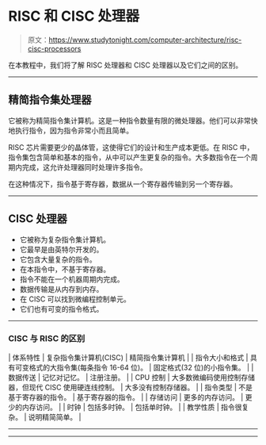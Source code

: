 # RISC 和 CISC 处理器

> 原文：<https://www.studytonight.com/computer-architecture/risc-cisc-processors>

在本教程中，我们将了解 RISC 处理器和 CISC 处理器以及它们之间的区别。

* * *

## 精简指令集处理器

它被称为精简指令集计算机。这是一种指令数量有限的微处理器。他们可以非常快地执行指令，因为指令非常小而且简单。

RISC 芯片需要更少的晶体管，这使得它们的设计和生产成本更低。在 RISC 中，指令集包含简单和基本的指令，从中可以产生更复杂的指令。大多数指令在一个周期内完成，这允许处理器同时处理许多指令。

在这种情况下，指令基于寄存器，数据从一个寄存器传输到另一个寄存器。

* * *

## CISC 处理器

*   它被称为复杂指令集计算机。
*   它最早是由英特尔开发的。
*   它包含大量复杂的指令。
*   在本指令中，不基于寄存器。
*   指令不能在一个机器周期内完成。
*   数据传输是从内存到内存。
*   在 CISC 可以找到微编程控制单元。
*   它们也有可变的指令格式。

* * *

### CISC 与 RISC 的区别

| 体系特性 | 复杂指令集计算机(CISC) | 精简指令集计算机 |
| 指令大小和格式 | 具有可变格式的大指令集(每条指令 16-64 位)。 | 固定格式(32 位)的小指令集。 |
| 数据传送 | 记忆对记忆。 | 注册注册。 |
| CPU 控制 | 大多数微编码使用控制存储器，但现代 CISC 使用硬连线控制。 | 大多没有控制存储器。 |
| 指令类型 | 不是基于寄存器的指令。 | 基于寄存器的指令。 |
| 存储访问 | 更多的内存访问。 | 更少的内存访问。 |
| 时钟 | 包括多时钟。 | 包括单时钟。 |
| 教学性质 | 指令很复杂。 | 说明精简简单。 |

* * *

* * *